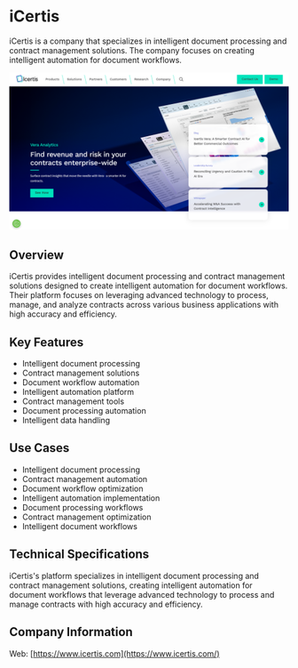 # iCertis

iCertis is a company that specializes in intelligent document processing and contract management solutions. The company focuses on creating intelligent automation for document workflows.

![iCertis](assets\icertis.png)


## Overview

iCertis provides intelligent document processing and contract management solutions designed to create intelligent automation for document workflows. Their platform focuses on leveraging advanced technology to process, manage, and analyze contracts across various business applications with high accuracy and efficiency.

## Key Features

- Intelligent document processing
- Contract management solutions
- Document workflow automation
- Intelligent automation platform
- Contract management tools
- Document processing automation
- Intelligent data handling

## Use Cases

- Intelligent document processing
- Contract management automation
- Document workflow optimization
- Intelligent automation implementation
- Document processing workflows
- Contract management optimization
- Intelligent document workflows

## Technical Specifications

iCertis's platform specializes in intelligent document processing and contract management solutions, creating intelligent automation for document workflows that leverage advanced technology to process and manage contracts with high accuracy and efficiency.

## Company Information

Web: [https://www.icertis.com](https://www.icertis.com/) 